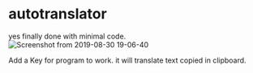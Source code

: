 # autotranslator
yes finally done with minimal code.
![Screenshot from 2019-08-30 19-06-40](https://user-images.githubusercontent.com/40573988/64025359-21701700-cb5a-11e9-86d0-e9b5dc141085.png)

Add a Key for program to work.
it will translate text copied in clipboard.
